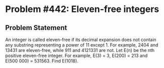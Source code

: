 # Problem #442: Eleven-free integers 

## Problem Statement 

An integer is called eleven-free if its decimal expansion does not contain any substring representing a power of 11 except 1.
For example, 2404 and 13431 are eleven-free, while 911 and 4121331 are not.
Let E(n) be the nth positive eleven-free integer. For example, E(3) = 3, E(200) = 213 and E(500 000) = 531563.
Find E(1018).
